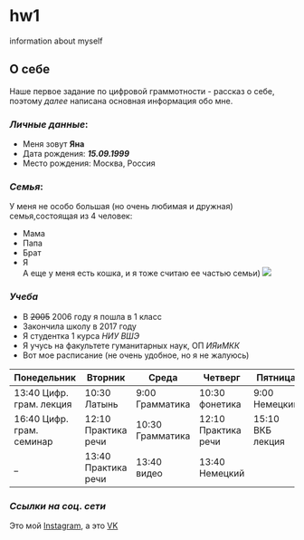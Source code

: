 # hw1
information about myself
## **О себе**   
Наше первое задание по цифровой граммотности - рассказ о себе, поэтому *далее* написана основная информация обо мне.
### ***Личные данные***:
* Меня зовут **Яна**
* Дата рождения: ***15.09.1999*** 
* Место рождения: Москва, Россия
### ***Cемья***:
У меня не особо большая (но очень любимая и дружная) семья,состоящая из 4 человек:
* Мама
* Папа
* Брат
* Я     
А еще у меня есть кошка, и я тоже считаю ее частью семьи) 
![](//40062037.jpg)

### ***Учеба***  
* В ~~2005~~ 2006 году я пошла в 1 класс
* Закончила школу в 2017 году
* Я студентка 1 курса *НИУ ВШЭ*
* Я учусь на факультете гуманитарных наук, ОП *ИЯиМКК*
* Вот мое расписание (не очень удобное, но я не жалуюсь)

Понедельник  | Вторник | Cреда | Четверг | Пятница  
------------- | ------------- | ------------- | ------------- | ------------- |
13:40 Цифр. грам. лекция  | 10:30 Латынь | 9:00 Грамматика | 10:30 фонетика | 9:00 Немецкий
16:40 Цифр. грам. семинар  | 12:10 Практика речи | 10:30 Грамматика | 12:10 Практика речи | 15:10 ВКБ лекция
_  | 13:40 Практика речи | 13:40 видео | 13:40 Немецкий

### ***Ссылки на соц. сети***
Это мой [Instagram][1], а это [VK][2]

[1]: https://www.instagram.com/yapaeonia/
[2]: https://vk.com/ksksksd

